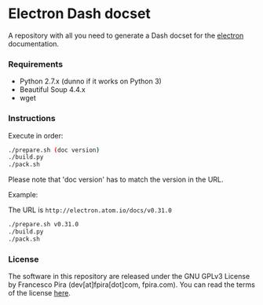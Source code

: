 # Electron Dash docset

A repository with all you need to generate a Dash docset for the [electron](http://electron.atom.io) documentation.

### Requirements

- Python 2.7.x (dunno if it works on Python 3)
- Beautiful Soup 4.4.x
- wget

### Instructions

Execute in order:

```sh
./prepare.sh (doc version)
./build.py
./pack.sh
```

Please note that 'doc version' has to match the version in the URL.

Example:

The URL is ```http://electron.atom.io/docs/v0.31.0```

```sh
./prepare.sh v0.31.0
./build.py
./pack.sh
```

### License

The software in this repository are released under the GNU GPLv3 License by Francesco Pira (dev[at]fpira[dot]com, fpira.com). You can read the terms of the license [here](http://www.gnu.org/licenses/gpl-3.0.html).
